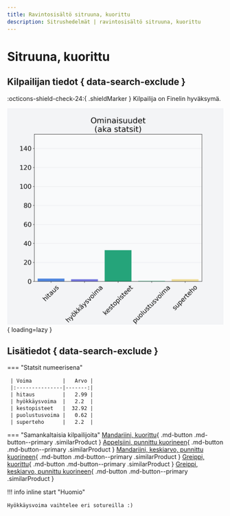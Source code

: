 ```yaml
---
title: Ravintosisältö sitruuna, kuorittu
description: Sitrushedelmät | ravintosisältö sitruuna, kuorittu
---
```


# Sitruuna, kuorittu


## Kilpailijan tiedot { data-search-exclude }

:octicons-shield-check-24:{ .shieldMarker } Kilpailija on Finelin hyväksymä.

![Sitruuna, kuorittu](./images/sitruuna-kuorittu.png){ loading=lazy }

## Lisätiedot { data-search-exclude }
=== "Statsit numeerisena"

     | Voima          |   Arvo |
     |:---------------|-------:|
     | hitaus         |   2.99 |
     | hyökkäysvoima  |   2.2  |
     | kestopisteet   |  32.92 |
     | puolustusvoima |   0.62 |
     | superteho      |   2.2  |

=== "Samankaltaisia kilpailijoita"
    [Mandariini, kuorittu](/mandariini-kuorittu){ .md-button .md-button--primary .similarProduct }
    [Appelsiini, punnittu kuorineen](/appelsiini-punnittu-kuorineen){ .md-button .md-button--primary .similarProduct }
    [Mandariini, keskiarvo, punnittu kuorineen](/mandariini-keskiarvo-punnittu-kuorineen){ .md-button .md-button--primary .similarProduct }
    [Greippi, kuorittu](/greippi-kuorittu){ .md-button .md-button--primary .similarProduct }
    [Greippi, keskiarvo, punnittu kuorineen](/greippi-keskiarvo-punnittu-kuorineen){ .md-button .md-button--primary .similarProduct }

!!! info inline start "Huomio"

    Hyökkäysvoima vaihtelee eri sotureilla :)
